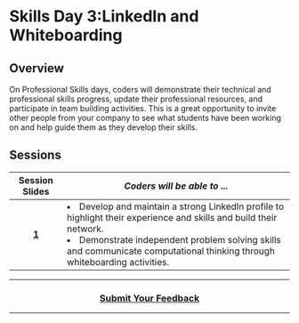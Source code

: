 # Skills Day 3:LinkedIn and Whiteboarding

## Overview
On Professional Skills days, coders will demonstrate their technical and professional skills progress, update their professional resources, and participate in team building activities. This is a great opportunity to invite other people from your company to see what students have been working on and help guide them as they develop their skills.


## Sessions 
|Session Slides|*Coders will be able to ...*|
|:-------:|-------|
|[**1**](https://drive.google.com/open?id=1nWz0c4s8r9X5JCnNXuemVAtFHJl_TCOUdhByWxNRLek)| <li> Develop and maintain a strong LinkedIn profile to highlight their experience and skills and build their network.</li> <li>Demonstrate independent problem solving skills and communicate computational thinking through whiteboarding activities.</li> |[Skills Day Company Invite](https://docs.google.com/document/d/1VUSsZo98NEphSdwJNeo1IINm90TlFBRYzqQT8zvdhbU/edit#)<br>[Skills Day Info Sheet](https://docs.google.com/document/d/1NolKmKi15Wmbwrb2mOQHdvR2r2gqULiUvIebIZD7PBs/edit#)|

----
<h3 align="center"><a href="https://docs.google.com/forms/d/e/1FAIpQLSeLpI-m6UKvIxk97F8R1iidFRaYXJ3dfcUuIjx2Pz0WMfO1SA/viewform">Submit Your Feedback</a> </h3>

----
